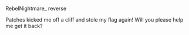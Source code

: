 RebelNightmare_ reverse

Patches kicked me off a cliff and stole my flag again! Will you please help me get it back?
